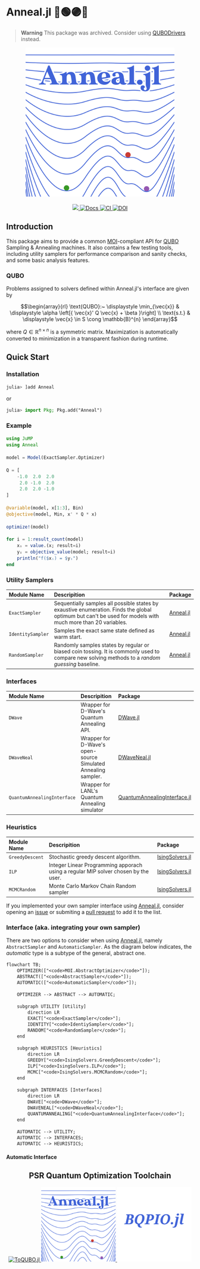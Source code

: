 # Anneal.jl 🔴🟢🟣🔵

> **Warning**
> This package was archived. Consider using [QUBODrivers](https://github.com/psrenergy/QUBODrivers.jl) instead.

<div align="center">
    <a href="/docs/src/assets/">
        <img src="/docs/src/assets/logo.svg" width=400px alt="Anneal.jl" />
    </a>
    <br>
    <br>
    <a href="https://codecov.io/gh/psrenergy/Anneal.jl">
        <img src="https://codecov.io/gh/psrenergy/Anneal.jl/branch/master/graph/badge.svg?token=729WFU0752"/>
    </a>
    <a href="https://psrenergy.github.io/Anneal.jl/dev">
        <img src="https://img.shields.io/badge/docs-dev-blue.svg" alt="Docs">
    </a>
    <a href="https://github.com/psrenergy/Anneal.jl/actions/workflows/ci.yml">
        <img src="https://github.com/psrenergy/Anneal.jl/actions/workflows/ci.yml/badge.svg?branch=master" alt="CI" />
    </a>
    <a href="https://doi.org/10.5281/zenodo.6390515">
        <img src="https://zenodo.org/badge/DOI/10.5281/zenodo.6390515.svg" alt="DOI">
    </a>
</div>

## Introduction
This package aims to provide a common [MOI](https://github.com/jump-dev/MathOptInterface.jl)-compliant API for [QUBO](https://en.wikipedia.org/wiki/Quadratic_unconstrained_binary_optimization) Sampling & Annealing machines. It also contains a few testing tools, including utility samplers for performance comparison and sanity checks, and some basic analysis features.

### QUBO
Problems assigned to solvers defined within Anneal.jl's interface are given by

$$\begin{array}{rl}
\text{QUBO}:~ \displaystyle \min_{\vec{x}} & \displaystyle \alpha \left[{ \vec{x}' Q \vec{x} + \beta }\right] \\
                               \text{s.t.} & \displaystyle \vec{x} \in S \cong \mathbb{B}^{n}
\end{array}$$

where $Q \in \mathbb{R}^{n \times n}$ is a symmetric matrix. Maximization is automatically converted to minimization in a transparent fashion during runtime.

## Quick Start

### Installation
```julia
julia> ]add Anneal
```
or
```julia
julia> import Pkg; Pkg.add("Anneal")
``` 

### Example
```julia
using JuMP
using Anneal

model = Model(ExactSampler.Optimizer)

Q = [
    -1.0  2.0  2.0
     2.0 -1.0  2.0
     2.0  2.0 -1.0
]

@variable(model, x[1:3], Bin)
@objective(model, Min, x' * Q * x)

optimize!(model)

for i = 1:result_count(model)
    xᵢ = value.(x; result=i)
    yᵢ = objective_value(model; result=i)
    println("f($xᵢ) = $yᵢ")
end
```

### Utility Samplers
| Module Name       | Descripition                                 | Package                                             |
| :------ | :----------- | :-------- |
| `ExactSampler`    | Sequentially samples all possible states by exaustive enumeration. Finds the global optimum but can't be used for models with much more than 20 variables. | [Anneal.jl](https://github.com/psrenergy/Anneal.jl) |
| `IdentitySampler` | Samples the exact same state defined as warm start.                                                                                                        | [Anneal.jl](https://github.com/psrenergy/Anneal.jl) |
| `RandomSampler`   | Randomly samples states by regular or biased coin tossing. It is commonly used to compare new solving methods to a _random guessing_ baseline.             | [Anneal.jl](https://github.com/psrenergy/Anneal.jl) |

### Interfaces
| Module Name                 | Descripition                                                                                                                                               | Package                                             |
| :---------------- | :--------------------------------------------------------------------------------------------------------------------------------------------------------- | :-------------------------------------------------- |
| `DWave `                 | Wrapper for D-Wave's Quantum Annealing API. | [DWave.jl](https://github.com/psrenergy/DWave.jl) |
| `DWaveNeal`                 | Wrapper for D-Wave's open-source Simulated Annealing sampler. | [DWaveNeal.jl](https://github.com/psrenergy/DWaveNeal.jl) |
| `QuantumAnnealingInterface` | Wrapper for LANL's Quantum Annealing simulator | [QuantumAnnealingInterface.jl](https://github.com/psrenergy/QuantumAnnealingInterface.jl) |

### Heuristics
| Module Name       | Descripition                                                                                                                                               | Package                                             |
| :---------------- | :--------------------------------------------------------------------------------------------------------------------------------------------------------- | :-------------------------------------------------- |
| `GreedyDescent` | Stochastic greedy descent algorithm. | [IsingSolvers.jl](https://github.com/psrenergy/IsingSolvers.jl) |
| `ILP`       | Integer Linear Programming apporach using a regular MIP solver chosen by the user. | [IsingSolvers.jl](https://github.com/psrenergy/IsingSolvers.jl) |
| `MCMCRandom` | Monte Carlo Markov Chain Random sampler |  [IsingSolvers.jl](https://github.com/psrenergy/IsingSolvers.jl) |



If you implemented your own sampler interface using [Anneal.jl](https://github.com/psrenergy/Anneal.jl), consider opening an [issue](https://github.com/psrenergy/Anneal.jl/issues) or submiting a [pull request](https://github.com/psrenergy/Anneal.jl/pulls) to add it to the list.


### Interface (aka. integrating your own sampler)
There are two options to consider when using [Anneal.jl](https://github.com/psrenergy/Anneal.jl), namely `AbstractSampler` and `AutomaticSampler`.
As the diagram below indicates, the _automatic_ type is a subtype of the general, abstract one.

```mermaid
flowchart TB;
    OPTIMIZER(["<code>MOI.AbstractOptimizer</code>"]);
    ABSTRACT(["<code>AbstractSampler</code>"]);
    AUTOMATIC(["<code>AutomaticSampler</code>"]);
    
    OPTIMIZER --> ABSTRACT --> AUTOMATIC;

    subgraph UTILITY [Utility]
        direction LR
        EXACT["<code>ExactSampler</code>"];
        IDENTITY["<code>IdentiySampler</code>"];
        RANDOM["<code>RandomSampler</code>"];
    end
    
    subgraph HEURISTICS [Heuristics]
        direction LR
        GREEDY["<code>IsingSolvers.GreedyDescent</code>"];
        ILP["<code>IsingSolvers.ILP</code>"];
        MCMC["<code>IsingSolvers.MCMCRandom</code>"];
    end
    
    subgraph INTERFACES [Interfaces]
        direction LR
        DWAVE["<code>DWave</code>"];
        DWAVENEAL["<code>DWaveNeal</code>"];
        QUANTUMANNEALING["<code>QuantumAnnealingInterface</code>"];
    end
       
    AUTOMATIC --> UTILITY;
    AUTOMATIC --> INTERFACES;
    AUTOMATIC --> HEURISTICS;
```

#### Automatic Interface


<div align="center">
    <h2>PSR Quantum Optimization Toolchain</h2>
    <a href="https://github.com/psrenergy/ToQUBO.jl">
        <img width="200px" src="https://raw.githubusercontent.com/psrenergy/ToQUBO.jl/master/docs/src/assets/logo.svg" alt="ToQUBO.jl" />
    </a>
    <a href="https://github.com/psrenergy/Anneal.jl">
        <img width="200px" src="https://raw.githubusercontent.com/psrenergy/Anneal.jl/master/docs/src/assets/logo.svg" alt="Anneal.jl" />
    </a>
    <a href="https://github.com/psrenergy/QUBOTools.jl">
        <img width="200px" src="https://raw.githubusercontent.com/psrenergy/QUBOTools.jl/main/docs/src/assets/logo.svg" alt="QUBOTools.jl" />
    </a>
</div>

